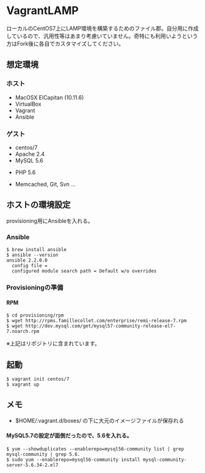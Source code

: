 # VagrantLAMP
ローカルのCentOS7上にLAMP環境を構築するためのファイル郡。自分用に作成しているので、汎用性等はあまり考慮いていません。奇特にも利用いようという方はFork後に各自でカスタマイズしてください。

## 想定環境

### ホスト

+ MacOSX ElCapitan (10.11.6)
+ VirtualBox
+ Vagrant
+ Ansible

### ゲスト 

+ centos/7
+ Apache 2.4
+ MySQL 5.6
* PHP 5.6
+ Memcached, Git, Svn ...

## ホストの環境設定
provisioning用にAnsibleを入れる。

### Ansible
	$ brew install ansible
	$ ansible --version
	ansible 2.2.0.0
	  config file = 
	  configured module search path = Default w/o overrides

### Provisioningの準備
#### RPM
	$ cd provisioning/rpm
	$ wget http://rpms.famillecollet.com/enterprise/remi-release-7.rpm
	$ wget http://dev.mysql.com/get/mysql57-community-release-el7-7.noarch.rpm	

※上記はリポジトリに含まれています。

## 起動
	$ vagrant init centos/7
	$ vagrant up


## メモ
* $HOME/.vagrant.d/boxes/ の下に大元のイメージファイルが保存れる

#### MySQL5.7の設定が面倒だったので、5.6を入れる。
	$ yum --showduplicates --enablerepo=mysql56-community list | grep mysql-community | grep 5.6.
	$ sudo yum --enablerepo=mysql56-community install mysql-community-server-5.6.34-2.el7 

